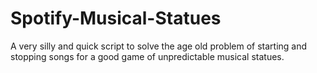 # Spotify-Musical-Statues

A very silly and quick script to solve the age old problem of starting and stopping songs for a good game of unpredictable musical statues.

